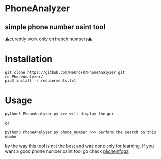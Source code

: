 # PhoneAnalyzer

## simple phone number osint tool 

⚠️curently work only on french numbers⚠️

# Installation
```
git clone https://github.com/NeKroFR/PhoneAnalyzer.git
cd PhoneAnalyzer/ 
pip3 install -r requierments.txt
```

# Usage

```
python3 PhoneAnalyzer.py >>> will display the gui
```
or
```
python3 PhoneAnalyzer.py phone_number >>> perform the search on this number
```

by the way this tool is not the best and was done only for learning.
If you want a good phone number osint tool go check [phoneinfoga](https://github.com/sundowndev/phoneinfoga)
